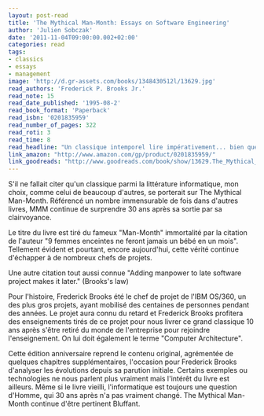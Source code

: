 ```yaml
---
layout: post-read
title: 'The Mythical Man-Month: Essays on Software Engineering'
author: 'Julien Sobczak'
date: '2011-11-04T09:00:00.002+02:00'
categories: read
tags:
- classics
- essays
- management
image: 'http://d.gr-assets.com/books/1348430512l/13629.jpg'
read_authors: 'Frederick P. Brooks Jr.'
read_note: 15
read_date_published: '1995-08-2'
read_book_format: 'Paperback'
read_isbn: '0201835959'
read_number_of_pages: 322
read_roti: 3
read_time: 8
read_headline: "Un classique intemporel lire impérativement... bien que pas facilement abordable."
link_amazon: "http://www.amazon.com/gp/product/0201835959/"
link_goodreads: "http://www.goodreads.com/book/show/13629.The_Mythical_Man_Month"
---
```



S'il ne fallait citer qu'un classique parmi la littérature informatique, mon choix, comme celui de beaucoup d'autres, se porterait sur The Mythical Man-Month. Référencé un nombre immensurable de fois dans d'autres livres, MMM continue de surprendre 30 ans après sa sortie par sa clairvoyance.

Le titre du livre est tiré du fameux "Man-Month" immortalité par la citation de l'auteur "9 femmes enceintes ne feront jamais un bébé en un mois". Tellement évident et pourtant, encore aujourd'hui, cette vérité continue d'échapper à de nombreux chefs de projets.

Une autre citation tout aussi connue "Adding manpower to late software project makes it later." (Brooks's law)

Pour l'histoire, Frederick Brooks été le chef de projet de l'IBM OS/360, un des plus gros projets, ayant mobilisé des centaines de personnes pendant des années. Le projet aura connu du retard et Frederick Brooks profitera des enseignements tirés de ce projet pour nous livrer ce grand classique 10 ans après s'être retiré du monde de l'entreprise pour rejoindre l'enseignement. On lui doit également le terme "Computer Architecture".

Cette édition anniversaire reprend le contenu original, agrémentée de quelques chapitres supplémentaires, l'occasion pour Frederick Brooks d'analyser les évolutions depuis sa parution initiale. Certains exemples ou technologies ne nous parlent plus vraiment mais l'intérêt du livre est ailleurs. Même si le livre vieilli, l'informatique est toujours une question d'Homme, qui 30 ans après n'a pas vraiment changé. The Mythical Man-Month continue d'être pertinent Bluffant.

